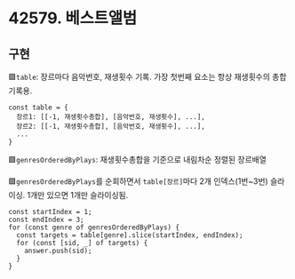 # 42579. 베스트앨범

## 구현
🟩`table`: 장르마다 음악번호, 재생횟수 기록. 가장 첫번째 요소는 항상 재생횟수의 총합 기록용.  
```JS
const table = {
  장르1: [[-1, 재생횟수총합], [음악번호, 재생횟수], ...],
  장르2: [[-1, 재생횟수총합], [음악번호, 재생횟수], ...],
  ...
}
```

🟩`genresOrderedByPlays`: 재생횟수총합을 기준으로 내림차순 정렬된 장르배열  

🟩`genresOrderedByPlays`를 순회하면서 `table[장르]`마다 2개 인덱스(1번~3번) 슬라이싱. 1개만 있으면 1개만 슬라이싱됨.

```JS
const startIndex = 1;
const endIndex = 3;
for (const genre of genresOrderedByPlays) {
  const targets = table[genre].slice(startIndex, endIndex);
  for (const [sid, _] of targets) {
    answer.push(sid);
  }
}
```